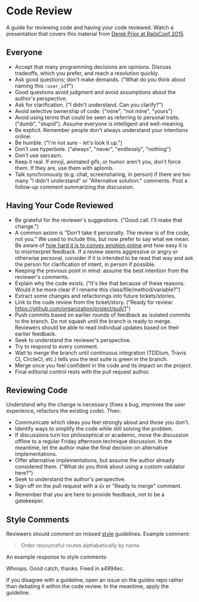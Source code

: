 Code Review
===========

A guide for reviewing code and having your code reviewed. Watch a presentation
that covers this material from [Derek Prior at RailsConf 2015](https://www.youtube.com/watch?v=PJjmw9TRB7s).

Everyone
--------

* Accept that many programming decisions are opinions. Discuss tradeoffs, which
you prefer, and reach a resolution quickly.
* Ask good questions; don't make demands. ("What do you think about naming this
`:user_id`?")
* Good questions avoid judgment and avoid assumptions about the author's
perspective.
* Ask for clarification. ("I didn't understand. Can you clarify?")
* Avoid selective ownership of code. ("mine", "not mine", "yours")
* Avoid using terms that could be seen as referring to personal traits. ("dumb",
"stupid"). Assume everyone is intelligent and well-meaning.
* Be explicit. Remember people don't always understand your intentions online.
* Be humble. ("I'm not sure - let's look it up.")
* Don't use hyperbole. ("always", "never", "endlessly", "nothing")
* Don't use sarcasm.
* Keep it real. If emoji, animated gifs, or humor aren't you, don't force them.
If they are, use them with aplomb.
* Talk synchronously (e.g. chat, screensharing, in person) if there are too many
"I didn't understand" or "Alternative solution:" comments. Post a follow-up
comment summarizing the discussion.

Having Your Code Reviewed
-------------------------

* Be grateful for the reviewer's suggestions. ("Good call. I'll make that
change.")
* A common axiom is "Don't take it personally. The review is of the code, not you." We used to include this, but now prefer to say what we mean: Be aware of [how hard it is to convey emotion online] and how easy it is to misinterpret feedback. If a review seems aggressive or angry or otherwise personal, consider if it is intended to be read that way and ask the person for clarification of intent, in person if possible.
* Keeping the previous point in mind: assume the best intention from the reviewer's comments.
* Explain why the code exists. ("It's like that because of these reasons. Would
it be more clear if I rename this class/file/method/variable?")
* Extract some changes and refactorings into future tickets/stories.
* Link to the code review from the ticket/story. ("Ready for review:
https://github.com/organization/project/pull/1")
* Push commits based on earlier rounds of feedback as isolated commits to the
branch. Do not squash until the branch is ready to merge. Reviewers should be
able to read individual updates based on their earlier feedback.
* Seek to understand the reviewer's perspective.
* Try to respond to every comment.
* Wait to merge the branch until continuous integration (TDDium, Travis CI,
CircleCI, etc.) tells you the test suite is green in the branch.
* Merge once you feel confident in the code and its impact on the project.
* Final editorial control rests with the pull request author.

[how hard it is to convey emotion online]: https://www.fastcodesign.com/3036748/why-its-so-hard-to-detect-emotion-in-emails-and-texts

Reviewing Code
--------------

Understand why the change is necessary (fixes a bug, improves the user
experience, refactors the existing code). Then:

* Communicate which ideas you feel strongly about and those you don't.
* Identify ways to simplify the code while still solving the problem.
* If discussions turn too philosophical or academic, move the discussion offline
to a regular Friday afternoon technique discussion. In the meantime, let the
author make the final decision on alternative implementations.
* Offer alternative implementations, but assume the author already considered
them. ("What do you think about using a custom validator here?")
* Seek to understand the author's perspective.
* Sign off on the pull request with a :thumbsup: or "Ready to merge" comment.
* Remember that you are here to provide feedback, not to be a gatekeeper.

Style Comments
--------------

Reviewers should comment on missed [style](https://github.com/raywenderlich/swift-style-guide)
guidelines. Example comment:

> Order resourceful routes alphabetically by name.

An example response to style comments:

Whoops. Good catch, thanks. Fixed in a4994ec.

If you disagree with a guideline, open an issue on the guides repo rather than
debating it within the code review. In the meantime, apply the guideline.
